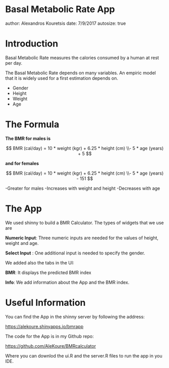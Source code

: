 Basal Metabolic Rate App
========================================================
author: Alexandros Kouretsis
date: 7/9/2017
autosize: true

Introduction
========================================================

Basal Metabolic Rate measures  the  calories  consumed by a human at rest per day.

The Basal Metabolic Rate depends on many variables. An empiric model that it is widely used for 
a first estimation depends on.

- Gender
- Height
- Weight
- Age

The Formula
========================================================

__The BMR for males is__ 


$$
BMR (cal/day) = 10 * weight (kgr) + 6.25 * height (cm) \\- 5 * age (years) + 5
$$

__and for females__ 

$$
BMR (cal/day) = 10 * weight (kgr) + 6.25 * height (cm) \\- 5 * age (years) - 151
$$

-Greater for males
-Increases with weight and height
-Decreases with age


The App
========================================================

We used shinny to build a BMR Calculator. The types of widgets that we use are

__Numeric Input__: Three numeric inputs are needed for the values of height, weight and age.

__Select Input__ : One additional input is needed to specify the gender.

We added also the tabs in the UI:

__BMR__: It displays the predicted BMR index

__Info__: We add information about the App and the BMR index.


Useful Information
========================================================

You can find the App in the shinny server by following the address:

https://alekoure.shinyapps.io/bmrapp

The code for the App is in my Github repo: 

https://github.com/AleKoure/BMRcalculator

Where you can downlod the ui.R and the server.R files to run the app in you IDE.









